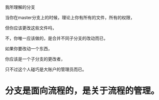 ﻿我所理解的分支

当你在master分支上的时候，理论上你有所有的文件，所有的权限，

但你应该更改这些文件吗，

不，你唯一应该做的，是合并不同子分支的改动而已，

如果你要改动一个东西，

你应该是一个子分支的更改者，

只不过这个人碰巧是大账户的管理员而已。

# 分支是面向流程的，是关于流程的管理。